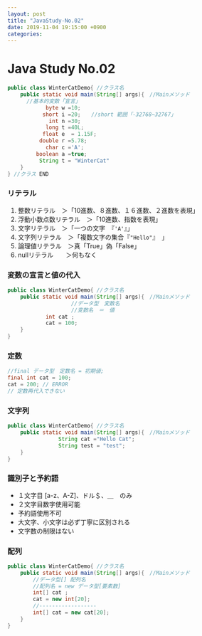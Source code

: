 ```yaml
---
layout: post
title: "JavaStudy-No.02"
date: 2019-11-04 19:15:00 +0900
categories:
---
```

# Java Study No.02
```java
public class WinterCatDemo{ //クラス名
  	public static void main(String[] args){　//Mainメソッド
      //基本的変数「宣言」
            byte w =10;
           short i =20;　　//short 範囲「-32768~32767」
             int n =30;      
            long t =40L;
           float e  = 1.15F;
          double r =5.78;
            char c ='A';
         boolean a =true;
          String t = "WinterCat"
    }
} //クラス END
```
### リテラル

1. 整数リテラル　＞「10進数、８進数、１６進数、２進数を表現」
2. 浮動小数点数リテラル　＞「10進数、指数を表現」
3. 文字リテラル　＞「一つの文字　『`'A'`』」
4. 文字列リテラル　＞「複数文字の集合『`"Hello"`』　」
5. 論理値リテラル　＞真「True」偽「False」
6. nullリテラル　　＞何もなく

### 変数の宣言と値の代入

```java
public class WinterCatDemo{ //クラス名
  	public static void main(String[] args){　//Mainメソッド		
					//データ型　変数名
					//変数名　＝　値
            int cat ;
            cat = 100;
    }
}
```

### 定数

```java
//final データ型　定数名 = 初期値;
final int cat = 100;
cat = 200; // ERROR
// 定数再代入できない
```

### 文字列

```java
public class WinterCatDemo{ //クラス名
  	public static void main(String[] args){　//Mainメソッド	
                String cat ="Hello Cat";
                String test = "test";
    }
}
```

### 識別子と予約語

- １文字目 [a-z、A-Z]、ドル＄、＿　のみ
- ２文字目数字使用可能
- 予約語使用不可
- 大文字、小文字は必ず丁寧に区別される
- 文字数の制限はない

### 配列

```java
public class WinterCatDemo{ //クラス名
  	public static void main(String[] args){　//Mainメソッド		
		//データ型[] 配列名
		//配列名 = new データ型[要素数]
		int[] cat ;
		cat = new int[20];
		//------------------
		int[] cat = new cat[20];
    }
}
```

